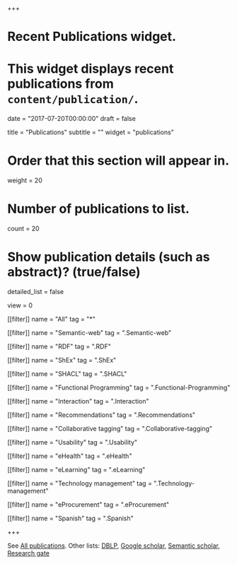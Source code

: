 +++
# Recent Publications widget.
# This widget displays recent publications from `content/publication/`.

date = "2017-07-20T00:00:00"
draft = false

title = "Publications"
subtitle = ""
widget = "publications"

# Order that this section will appear in.
weight = 20

# Number of publications to list.
count = 20

# Show publication details (such as abstract)? (true/false)
detailed_list = false

view = 0

[[filter]]
  name = "All"
  tag = "*"

[[filter]]
  name = "Semantic-web"
  tag = ".Semantic-web"
  
[[filter]]
  name = "RDF"
  tag = ".RDF"
  
[[filter]]
  name = "ShEx"
  tag = ".ShEx"
  
[[filter]]
  name = "SHACL"
  tag = ".SHACL"

[[filter]]
  name = "Functional Programming"
  tag = ".Functional-Programming"

[[filter]]
  name = "Interaction"
  tag = ".Interaction"

[[filter]]
  name = "Recommendations"
  tag = ".Recommendations"

  [[filter]]
  name = "Collaborative tagging"
  tag = ".Collaborative-tagging"
  
[[filter]]
  name = "Usability"
  tag = ".Usability"

[[filter]]
  name = "eHealth"
  tag = ".eHealth"
  
[[filter]]
  name = "eLearning"
  tag = ".eLearning"

[[filter]]
  name = "Technology management"
  tag = ".Technology-management"

[[filter]]
  name = "eProcurement"
  tag = ".eProcurement"

[[filter]]
  name = "Spanish"
  tag = ".Spanish"
  
+++

See [All publications](http://labra.weso.es/publication/). 
Other lists: 
[DBLP](https://dblp.uni-trier.de/pers/hd/g/Gayo:Jos=eacute=_Emilio_Labra),
[Google scholar](https://scholar.google.com/citations?user=TGfRNZkAAAAJ),
[Semantic scholar](https://www.semanticscholar.org/author/José-Emilio-Labra-Gayo/1729679),
[Research gate](https://www.researchgate.net/profile/Jose_Labra_Gayo)



